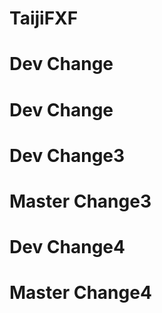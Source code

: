 # TaijiFXF

# Dev Change

# Dev Change


# Dev Change3

# Master Change3


# Dev Change4

# Master Change4

